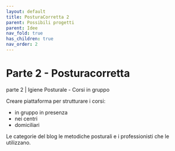 ```yaml
---
layout: default
title: PosturaCorretta 2
parent: Possibili progetti
parent: Idee
nav_fold: true
has_children: true
nav_order: 2
---
```


# Parte 2 - Posturacorretta 

parte 2 |  Igiene Posturale - Corsi in gruppo 

Creare piattaforma per strutturare i corsi:
  - in gruppo in presenza 
  - nei centri
  - domiciliari

Le categorie del blog le metodiche posturali e i professionisti che le utilizzano.






